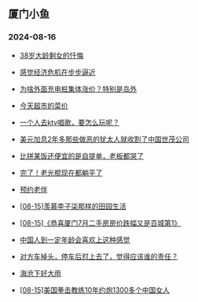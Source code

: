 ## 厦门小鱼 
### 2024-08-16

+ [38岁大龄剩女的忏悔](http://bbs.xmfish.com/read-htm-tid-18231975.html)

+ [感觉经济危机在步步逼近](http://bbs.xmfish.com/read-htm-tid-18232060.html)

+ [为啥外面充电桩集体涨价？特别是岛外](http://bbs.xmfish.com/read-htm-tid-18231978.html)

+ [今天超市的菜价](http://bbs.xmfish.com/read-htm-tid-18232084.html)

+ [一个人去ktv唱歌，要怎么玩呢？](http://bbs.xmfish.com/read-htm-tid-18231977.html)

+ [美元加息2年多那些做恶的犹太人就收割了中国世茂公司](http://bbs.xmfish.com/read-htm-tid-18232128.html)

+ [比拼某饭还便宜的是自提单，老板都哭了](http://bbs.xmfish.com/read-htm-tid-18232163.html)

+ [完了！老光棍现在都躺平了](http://bbs.xmfish.com/read-htm-tid-18232167.html)

+ [预约老伴](http://bbs.xmfish.com/read-htm-tid-18232209.html)

+ [[08-15]羡慕李子柒那样的田园生活](http://bbs.xmfish.com/read-htm-tid-18231985.html)

+ [[08-15]《恭喜厦门7月二手房房价跌幅又是百城第1》](http://bbs.xmfish.com/read-htm-tid-18232129.html)

+ [中国人到一定年龄会喜欢上这种感觉](http://bbs.xmfish.com/read-htm-tid-18232251.html)

+ [对方车掉头，停车后怼上去了，觉得应该谁的责任？](http://bbs.xmfish.com/read-htm-tid-18232016.html)

+ [海沧下好大雨](http://bbs.xmfish.com/read-htm-tid-18232257.html)

+ [[08-15]美国拳击教练10年约炮1300多个中国女人](http://bbs.xmfish.com/read-htm-tid-18232247.html)

